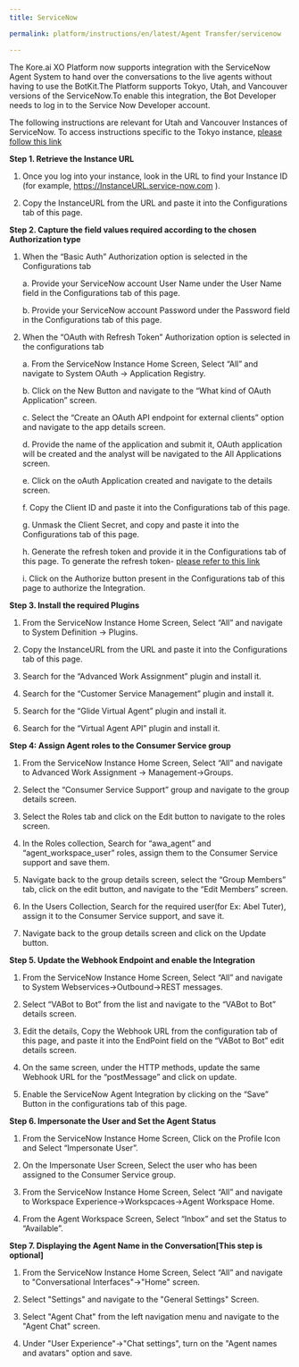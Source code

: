 ```yaml
---
title: ServiceNow

permalink: platform/instructions/en/latest/Agent Transfer/servicenow

---
```

The Kore.ai XO Platform now supports integration with the ServiceNow Agent System to hand over the conversations to the live agents without having to use the BotKit.The Platform supports Tokyo, Utah, and Vancouver versions of the ServiceNow.To enable this integration, the Bot Developer needs to log in to the Service Now Developer account.

The following instructions are relevant for Utah and Vancouver Instances of ServiceNow. To access instructions specific to the Tokyo instance, [please follow this link](https://developer.kore.ai/integrations/configuring-the-servicenow-agent/)


<base target="_blank">
<container>

**Step 1. Retrieve the Instance URL**

1. Once you log into your instance, look in the URL to find your Instance ID (for example, https://InstanceURL.service-now.com ).
   
2. Copy the InstanceURL from the URL and paste it into the Configurations tab of this page.
    
</container>

<container>

**Step 2. Capture the field values required according to the chosen Authorization type**

1.  When the “Basic Auth” Authorization option  is selected in the Configurations tab 

      a. Provide your ServiceNow account User Name under the User Name field in the Configurations tab of this page.
   
      b. Provide your ServiceNow account Password under the Password field in the Configurations tab of this page.

2. When the “OAuth with Refresh Token” Authorization option is selected in the configurations tab

   a. From the ServiceNow Instance Home Screen, Select “All” and navigate to System OAuth → Application Registry.

   b. Click on the New Button and navigate to the “What kind of OAuth Application” screen.

   c. Select the “Create an OAuth API endpoint for external clients” option and navigate to the app details screen.

   d. Provide the name of the application and submit it, OAuth application will be created and the analyst will be navigated to the All Applications screen.

   e. Click on the oAuth Application created and navigate to the details screen.

   f. Copy the Client ID and paste it into the Configurations tab of this page.

   g. Unmask the Client Secret, and copy and paste it into the Configurations tab of this page.

   h. Generate the refresh token and provide it in the Configurations tab of this page. To generate the refresh token- [please refer to this link](https://docs.servicenow.com/bundle/tokyo-platform-security/page/administer/security/reference/r_OAuthAPIRequestParameters.html)

   i. Click on the Authorize button present in the Configurations tab of this page to authorize the Integration.

</container>

<container>

**Step 3. Install the required Plugins**

1. From the ServiceNow Instance Home Screen, Select “All” and navigate to System Definition → Plugins.
   
2. Copy the InstanceURL from the URL and paste it into the Configurations tab of this page.

3. Search for the “Advanced Work Assignment” plugin and install it.

4. Search for the “Customer Service Management” plugin and install it.

5. Search for the “Glide Virtual Agent” plugin and install it.

6. Search for the “Virtual Agent API” plugin and install it.
   
    
</container>

<container>

**Step 4: Assign Agent roles to the Consumer Service group**

1. From the ServiceNow Instance Home Screen, Select “All” and navigate to Advanced Work Assignment → Management→Groups.
   
2. Select the “Consumer Service Support” group and navigate to the group details screen.

3. Select the Roles tab and click on the Edit button to navigate to the roles screen.

4. In the Roles collection, Search for “awa_agent” and  “agent_workspace_user” roles, assign them to the Consumer Service support and save them.

5. Navigate back to the group details screen, select the “Group Members” tab, click on the edit button, and navigate to the “Edit Members” screen.

6. In the Users Collection, Search for the required user(for Ex: Abel Tuter), assign it to the Consumer Service support, and save it.

7. Navigate back to the group details screen and click on the Update button.
   
    
</container>

<container>

**Step 5. Update the Webhook Endpoint and enable the Integration**

1. From the ServiceNow Instance Home Screen, Select “All” and navigate to System Webservices→Outbound→REST messages.
   
2. Select “VABot to Bot” from the list and navigate to the “VABot to Bot” details screen.

3. Edit the details, Copy the Webhook URL from the configuration tab of this page, and paste it into the EndPoint field on the “VABot to Bot” edit details screen.

4. On the same screen, under the HTTP methods, update the same Webhook URL for the “postMessage” and click on update.

5. Enable the ServiceNow Agent Integration by clicking on the “Save” Button in the configurations tab of this page.

    
</container>

<container>

**Step 6. Impersonate the User and Set the Agent Status**

1. From the ServiceNow Instance Home Screen, Click on the Profile Icon and Select “Impersonate User”.
   
2. On the Impersonate User Screen, Select the user who has been assigned to the Consumer Service group.

3. From the ServiceNow Instance Home Screen, Select “All” and navigate to Workspace Experience→Workspcaces→Agent Workspace Home.

4. From the Agent Workspace Screen, Select “Inbox” and set the Status to “Available”.

    
</container>

<container>

**Step 7. Displaying the Agent Name in the Conversation[This step is optional]**

1. From the ServiceNow Instance Home Screen, Select “All” and navigate to "Conversational Interfaces"→"Home" screen.
   
2. Select "Settings" and navigate to the "General Settings" Screen.

3. Select "Agent Chat" from the left navigation menu and navigate to the "Agent Chat" screen.

4. Under "User Experience"→"Chat settings", turn on the "Agent names and avatars" option and save.

    
</container>

